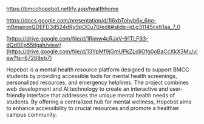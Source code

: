 https://bmcchopebot.netlify.app/healthhome

https://docs.google.com/presentation/d/1l6xbTohyb6v_6no-mBmaeonQDEFD3d524dRy9pOCu70/edit#slide=id.g31145ceb1aa_7_0

[https://drive.google.com/file/d/1Rjmw4cRJxV-91TLF93-dQd0Ep55tlgah/view](https://drive.google.com/file/d/13YpMf9jGmUPkZLdIiOfg0oBaCcXkX3Mu/view?ts=67268eb7)

Hopebot is a mental health resource platform designed to support BMCC students by providing accessible tools for mental health screenings, personalized resources, and emergency helplines. The project combines web development and AI technology to create an interactive and user-friendly interface that addresses the unique mental health needs of students. By offering a centralized hub for mental wellness, Hopebot aims to enhance accessibility to crucial resources and promote a healthier campus community.
